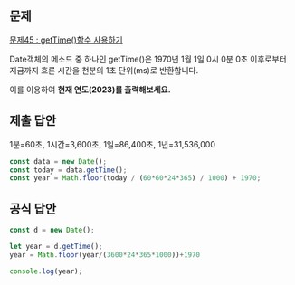 ## 문제

[문제45 : getTime()함수 사용하기](https://www.notion.so/45-getTime-88b0941980cc47859649df7576966391) 

Date객체의 메소드 중 하나인 getTime()은 1970년 1월 1일 0시 0분 0초 이후로부터 지금까지 흐른 시간을 천분의 1초 단위(ms)로 반환합니다.

이를 이용하여 **현재 연도(2023)를 출력해보세요.**

## 제출 답안

1분=60초, 1시간=3,600초, 1일=86,400초, 1년=31,536,000

```jsx
const data = new Date();
const today = data.getTime();
const year = Math.floor(today / (60*60*24*365) / 1000) + 1970; 
```

## 공식 답안

```jsx
const d = new Date();

let year = d.getTime();
year = Math.floor(year/(3600*24*365*1000))+1970

console.log(year);
```